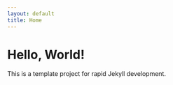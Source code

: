 ```yaml
---
layout: default
title: Home
---
```


# Hello, World!

This is a template project for rapid Jekyll development.
